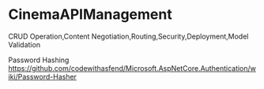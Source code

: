 # CinemaAPIManagement
CRUD Operation,Content Negotiation,Routing,Security,Deployment,Model Validation

Password Hashing
https://github.com/codewithasfend/Microsoft.AspNetCore.Authentication/wiki/Password-Hasher
